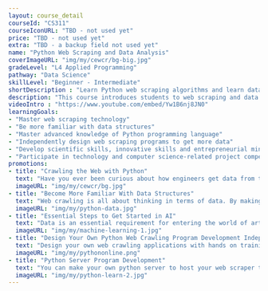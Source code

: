 ```yaml
---
layout: course_detail
courseId: "CS311"
courseIconURL: "TBD - not used yet"
price: "TBD - not used yet"
extra: "TBD - a backup field not used yet"
name: "Python Web Scraping and Data Analysis"
coverImageURL: "img/my/cewcr/bg-big.jpg"
gradeLevel: "L4 Applied Programming"
pathway: "Data Science"
skillLevel: "Beginner - Intermediate"
shortDescription : "Learn Python web scraping algorithms and learn data science."
description: "This course introduces students to web scraping and data analysis application development as an L4 Applied Programming course. The course involves mastery of web crawling techniques as well as the principles of data-driven web application development. Create a data monitoring/analysis web application of your own. At the end of the course, each student will complete and publish their own data monitoring website."
videoIntro : "https://www.youtube.com/embed/Yw1B6nj8JN0"
learningGoals:
- "Master web scraping technology"
- "Be more familiar with data structures"
- "Master advanced knowledge of Python programming language"
- "Independently design web scraping programs to get more data"
- "Develop scientific skills, innovative skills and entrepreneurial mindset"
- "Participate in technology and computer science-related project competitions"
promotions:
- title: "Crawling the Web with Python"
  text: "Have you ever been curious about how engineers get data from the Internet? Have you ever been curious about how the prices on the stock display board are obtained in real time? The answer is web crawling! Using Python, you can experience and practice web crawling rapidly."
  imageURL: "img/my/cewcr/bg.jpg"
- title: "Become More Familiar With Data Structures"
  text: "Web crawling is all about thinking in terms of data. By making web crawling applications, you will become more familiar with powerful data structures."
  imageURL: "img/my/python-data.jpg"
- title: "Essential Steps to Get Started in AI"
  text: "Data is an essential requirement for entering the world of artificial intelligence, and crawlers can provide a more direct source of data to make your AI algorithms more robust."
  imageURL: "img/my/machine-learning-1.jpg"
- title: "Design Your Own Python Web Crawling Program Development Independently"
  text: "Design your own web crawling applications with hands on training so you can learn to get whatever data you need from the internet."
  imageURL: "img/my/pythononline.png"
- title: "Python Server Program Development"
  text: "You can make your own python server to host your web scraper to bolster its utility."
  imageURL: "img/my/python-learn-2.jpg"
---
```

